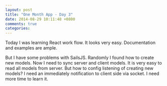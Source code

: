 ```yaml
---
layout: post
title: "One Month App - Day 3"
date: 2014-08-29 10:11:48 +0800
comments: true
categories: 
---
```


Today I was learning React work flow. It looks very easy. Documentation and examples are ample.

But I have some problems with SailsJS. Randomly I found how to create new models. Now I need to sync server and client models. It is very easy to read all models from server. But how to config listening of creating new models? I need an immediately notification to client side via socket. I need more time to learn it.